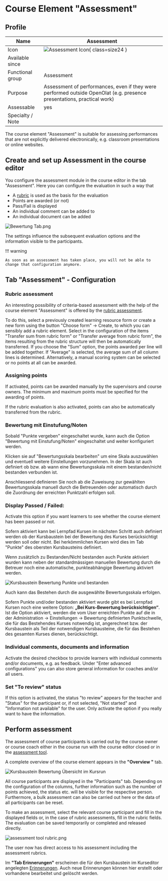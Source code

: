 # Course Element "Assessment"


## Profile

Name | Assessment
---------|----------
Icon | ![Assessment Icon](assets/manual_score.png){ class=size24 }
Available since | 
Functional group | Assessment
Purpose | Assessment of performances, even if they were performed outside OpenOlat (e.g. presence presentations, practical work)
Assessable | yes
Specialty / Note |


The course element "Assessment" is suitable for assessing performances that are not explicitly delivered electronically, e.g. classroom presentations or online websites. 

## Create and set up Assessment in the course editor

You configure the assessment module in the course editor in the tab "Assessment". Here you can configure the evaluation in such a way that

  * A [rubric](../learningresources/Rubric.md) is used as the basis for the evaluation
  * Points are awarded (or not)
  * Pass/Fail is displayed
  * An individual comment can be added to
  * An individual document can be added


![Bewertung Tab.png](assets/KB_Bewertung_Tab_Assessment19_en.jpg)


The settings influence the subsequent evaluation options and the information visible to the participants.

!!! warning

    As soon as an assessment has taken place, you will not be able to change that configuration anymore.

## Tab "Assessment" - Configuration

### Rubric assessment

An interesting possibility of criteria-based assessment with the help of the course element "Assessment" is offered by the [rubric assessment](../learningresources/Forms_in_Rubric_Scoring.md).

To do this, select a previously created learning resource form or create a new form using the button "Choose form" -> Create, to which you can sensibly add a rubric element. Select in the configuration of the items "Transfer sum from rubric form" or "Transfer average from rubric form", the items resulting from the rubric structure will then be automatically transferred. If you choose the "Sum" option, the points awarded per line will be added together. If "Average" is selected, the average sum of all column lines is determined. Alternatively, a manual scoring system can be selected or no points at all can be awarded.

### Assigning points

If activated, points can be awarded manually by the supervisors and course owners. The minimum and maximum points must be specified for the awarding of points. 

If the rubric evaluation is also activated, points can also be automatically transferred from the rubric.

### Bewertung mit Einstufung/Noten

Sobald "Punkte vergeben" eingeschaltet wurde, kann auch die Option "Bewertung mit Einstufung/Noten" eingeschaltet und weiter konfiguriert werden. 

Klicken sie auf "Bewertungsskala bearbeiten" um eine Skala auszuwählen und eventuell weitere Einstellungen vorzunehmen. In der Skala ist auch definiert ob bzw. ab wann eine Bewertungsskala mit einem bestanden/nicht bestanden verbunden ist. 

Anschliessend definieren Sie noch ab die Zuweisung zur gewählten Bewertungsskala manuell durch die Betreuenden oder automatisch durch die Zuordnung der erreichten Punktzahl erfolgen soll. 

### Display Passed / Failed:

Activate this option if you want learners to see whether the course element has been passed or not. 

Sofern aktiviert kann bei Lernpfad Kursen im nächsten Schritt auch definiert werden ob der Kursbaustein bei der Bewertung des Kurses berücksichtigt werden soll oder nicht. Bei herkömmlichen Kursen wird dies im Tab "Punkte" des obersten Kursbausteins definiert. 

Wenn zusätzlich zu Bestanden/Nicht bestanden auch Punkte aktiviert wurden kann neben der standardmässigen manuellen Bewertung durch die Betreuer noch eine automatische, punkteabhängige Bewertung aktiviert werden. 

![Kursbaustein Bewertung Punkte und bestanden](assets/KB_Bewertung_Punkte_bestanden19_en.jpg)

Auch kann das Bestehen durch die ausgewählte Bewertungsskala erfolgen. 

Sofern Punkte und/oder bestanden aktiviert wurde gibt es bei Lernpfad Kursen noch eine weitere Option: **„Bei Kurs-Bewertung berücksichtigen“**.  Ist die Option aktiviert, werden die vom User erreichten Punkte auf die in der Administration -> Einstellungen -> Bewertung definierten Punktschwelle, die für das Bestehendes Kurses notwendig ist, angerechnet bzw. der Kursbaustein als Teil der notwendigen Kursbausteine, die für das Bestehen des gesamten Kurses dienen, berücksichtigt. 

### Individual comments, documents and information

Activate the desired checkbox to provide learners with individual comments and/or documents, e.g. as feedback. Under "Enter advanced configurations" you can also store general information for coaches and/or all users.

### Set "To review" status 
If this option is activated, the status "to review" appears for the teacher and "Status" for the participant or, if not selected, "Not started" and "Information not available" for the user. Only activate the option if you really want to have the information. 

## Perform assessment 

The assessment of course participants is carried out by the course owner or course coach either in the course run with the course editor closed or in the [assessment tool](../learningresources/Assessment_tool_overview.md). 

A complete overview of the course element appears in the **"Overview "** tab. 

![Kursbaustein Bewertung Übersicht im Kursrun](assets/KB_Bewertung_Uebersicht19.png)

All course participants are displayed in the "Participants" tab. Depending on the configuration of the columns, further information such as the number of points achieved, the status etc. will be visible for the respective person. Furthermore, a bulk assessment can also be carried out here or the data of all participants can be reset.
 
To make an assessment, select the relevant course participant and fill in the displayed fields or, in the case of rubric assessments, fill in the rubric fields. The evaluation can be saved temporarily or completed and released directly. 

![assessment tool rubric.png](assets/Rubric_Formular_EN.png)

The user now has direct access to his assessment including the assessment rubrics.

Im **"Tab Erinnerungen"** erscheinen die  für den Kursbaustein im Kurseditor angelegten [Erinnerungen](../learningresources/Course_Reminders.md). Auch neue Erinnerungen können hier erstellt oder vorhandene bearbeitet und gelöscht werden. 